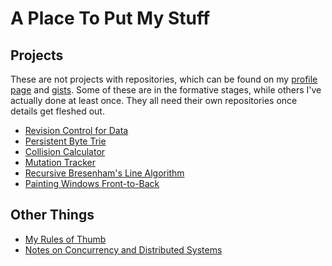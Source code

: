 # A Place To Put My Stuff

## Projects

These are not projects with repositories, which can be found on my
[profile page](https://github.com/phiryll) and
[gists](https://gist.github.com/phiryll). Some of these are in the
formative stages, while others I've actually done at least once. They
all need their own repositories once details get fleshed out.

* [Revision Control for Data](projects/data-history.md)
* [Persistent Byte Trie](projects/btrie.md)
* [Collision Calculator](projects/collision-calculator.md)
* [Mutation Tracker](projects/mutation-tracker.md)
* [Recursive Bresenham's Line Algorithm](projects/bresenham.md)
* [Painting Windows Front-to-Back](projects/window-painting.md)

## Other Things

* [My Rules of Thumb](docs/rules-of-thumb.md)
* [Notes on Concurrency and Distributed Systems](docs/concurrency.md)
